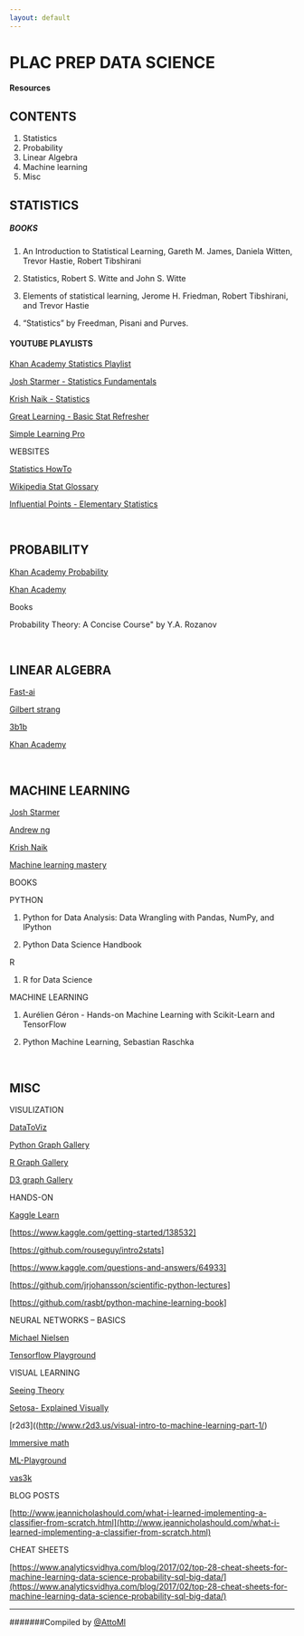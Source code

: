 ```yaml
---
layout: default
---
```


# PLAC PREP DATA SCIENCE

#### Resources


## CONTENTS
1.	Statistics
2.	Probability
3.	Linear Algebra
4.	Machine learning
5.	Misc

## STATISTICS

##### BOOKS

1.	An Introduction to Statistical Learning, Gareth M. James, Daniela Witten, Trevor Hastie, Robert Tibshirani

2.	Statistics, Robert S. Witte and John S. Witte


3.	Elements of statistical learning, Jerome H. Friedman, Robert Tibshirani, and Trevor Hastie

4.	“Statistics” by Freedman, Pisani and Purves.

#### YOUTUBE PLAYLISTS

[Khan Academy Statistics Playlist](https://www.youtube.com/playlist?list=PL1328115D3D8A2566)

[Josh Starmer - Statistics Fundamentals](https://www.youtube.com/playlist?list=PLblh5JKOoLUK0FLuzwntyYI10UQFUhsY9])

[Krish Naik - Statistics](https://www.youtube.com/playlist?list=PLZoTAELRMXVMhVyr3Ri9IQ-t5QPBtxzJO])

[Great Learning - Basic Stat Refresher](https://www.youtube.com/watch?v=Vfo5le26IhY)

[Simple Learning Pro](https://www.youtube.com/playlist?list=PL0KQuRyPJoe6KjlUM6iNYgt8d0DwI-IGR])


WEBSITES

[Statistics HowTo](https://www.statisticshowto.com/)

[Wikipedia Stat Glossary](https://en.wikipedia.org/wiki/Glossary_of_probability_and_statistics)

[Influential Points - Elementary Statistics](https://influentialpoints.com/Training/Elementary-statistics.htm)
 
<br>

## PROBABILITY

[Khan Academy Probability](https://www.youtube.com/playlist?list=PLC58778F28211FA19)

[Khan Academy](https://www.youtube.com/channel/UCRXuOXLW3LcQLWvxbZiIZ0w/playlists)


Books

Probability Theory: A Concise Course" by Y.A. Rozanov

<br>

## LINEAR ALGEBRA

[Fast-ai](https://github.com/fastai/numerical-linearalgebra/blob/master/README.md)

[Gilbert strang](https://www.youtube.com/playlist?list=PL221E2BBF13BECF6C)

[3b1b](https://www.youtube.com/playlist?list=PLZHQObOWTQDPD3MizzM2xVFitgF8hE_ab)

[Khan Academy](https://www.youtube.com/watch?v=xyAuNHPsq-g&list=PLFD0EB975BA0CC1E0)

<br>

## MACHINE LEARNING

[Josh Starmer](https://www.youtube.com/playlist?list=PLblh5JKOoLUICTaGLRoHQDuF_7q2GfuJF)

[Andrew ng](https://www.youtube.com/playlist?list=PLLssT5z_DsK-h9vYZkQkYNWcItqhlRJLN)

[Krish Naik](https://www.youtube.com/playlist?list=PLZoTAELRMXVPBTrWtJkn3wWQxZkmTXGwe)

[Machine learning mastery](https://machinelearningmastery.com/start-here/)


BOOKS 


PYTHON

1.	Python for Data Analysis: Data Wrangling with Pandas, NumPy, and IPython 

2.	Python Data Science Handbook

R

1.	R for Data Science

MACHINE LEARNING

1.	Aurélien Géron - Hands-on Machine Learning with Scikit-Learn and TensorFlow

2.	Python Machine Learning, Sebastian Raschka   

<br>


## MISC


VISULIZATION

[DataToViz](https://www.data-to-viz.com/)

[Python Graph Gallery](https://www.python-graph-gallery.com/)

[R Graph Gallery](https://www.r-graph-gallery.com/)

[D3 graph Gallery](https://www.d3-graph-gallery.com/)


HANDS-ON


[Kaggle Learn](https://www.kaggle.com/learn)

[https://www.kaggle.com/getting-started/138532]

[https://github.com/rouseguy/intro2stats]

[https://www.kaggle.com/questions-and-answers/64933]

[https://github.com/jrjohansson/scientific-python-lectures]

[https://github.com/rasbt/python-machine-learning-book]



NEURAL NETWORKS – BASICS

[Michael Nielsen](http://neuralnetworksanddeeplearning.com/)

[Tensorflow Playground](https://playground.tensorflow.org)


VISUAL LEARNING

[Seeing Theory](https://seeing-theory.brown.edu/)

[Setosa- Explained Visually](https://setosa.io/ev/)

[r2d3]((http://www.r2d3.us/visual-intro-to-machine-learning-part-1/)

[Immersive math](http://immersivemath.com/ila/)

[ML-Playground](https://ml-playground.com/)
 
[vas3k](https://vas3k.com/blog/machine_learning/)


BLOG POSTS

[http://www.jeannicholashould.com/what-i-learned-implementing-a-classifier-from-scratch.html](http://www.jeannicholashould.com/what-i-learned-implementing-a-classifier-from-scratch.html)

CHEAT SHEETS

[https://www.analyticsvidhya.com/blog/2017/02/top-28-cheat-sheets-for-machine-learning-data-science-probability-sql-big-data/](https://www.analyticsvidhya.com/blog/2017/02/top-28-cheat-sheets-for-machine-learning-data-science-probability-sql-big-data/)


---
 
#######Compiled by [@AttoMl](#)
